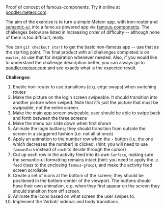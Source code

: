 Proof of concept of famous-components. Try it online at [poodler.meteor.com](http://poodler.meteor.com).

The aim of the exercise is to turn a simple Meteor app, with iron-router and [semantic-ui](http://semantic-ui.com/), into a famo.us powered app via [famous-components](https://github.com/gadicc/meteor-famous-components). The challenges below are listed in increasing order of difficulty -- although none of them is too difficult, really. 

You can `git checkout start` to get the basic non-famous app -- use that as the starting point. The final product with all challenges completed is on `master`, so use that for inspiration whenever needed. Also, if you would like to understand the challenge description better, you can always go to [poodler.meteor.com](http://poodler.meteor.com) and see exactly what is the expected result.

**Challenges:**
1. Enable *iron-router* to use transitions (e.g. edge swaps) when switching routes
2. Make the picture on the login screen swipeable. It should transition into another picture when swiped. Note that it's just the picture that must be swipeable, not the entire screen.
3. Make the main app screen swipeable; user should be able to swipe back and forth between the three screens
4. Make the menu bar slide down when first shown
4. Animate the login buttons; they should transition from outside the screen in a staggered fashion (i.e. not all at once)
5. Apply an animation to the number row when the `-` button (i.e. the one which decreases the number) is clicked. (hint: you will need to use `famousEach` instead of `each` to iterate through the cursor)
5. Cut up each row in the activity feed into its own `Surface`, making sure the semantic-ui formatting remains intact (hint: you need to apply the `ui feed` class to the enclosing `famous-group`), and make the activity feed screen scrollable
7. Create a set of icons at the bottom of the screen; they should be positioned in the bottom-center of the viewport. The buttons should have their own animation, e.g. when they first appear on the screen they should transition from off screen.
9. Animate the icons based on what screen the user swipes to.
10. Implement the 'Airbnb' sidebar and body transitions.